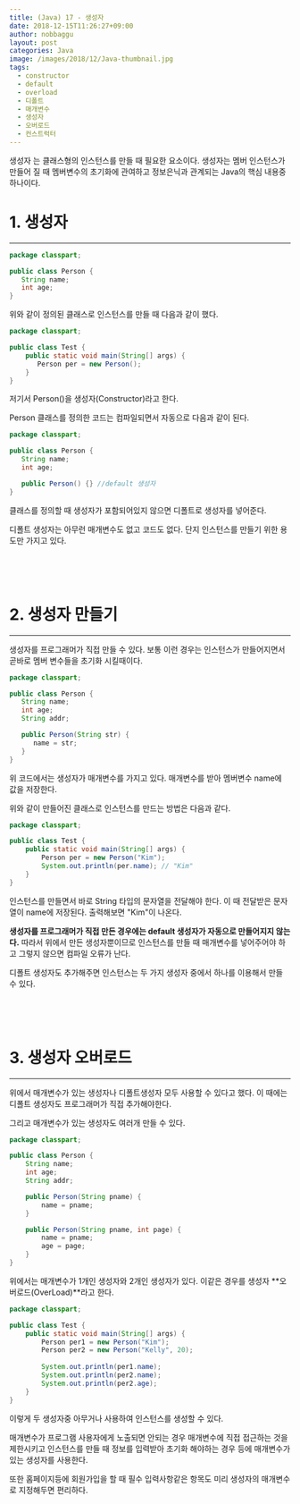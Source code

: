 ```yaml
---
title: (Java) 17 - 생성자
date: 2018-12-15T11:26:27+09:00
author: nobbaggu
layout: post
categories: Java
image: /images/2018/12/Java-thumbnail.jpg
tags:
  - constructor
  - default
  - overload
  - 디폴트
  - 매개변수
  - 생성자
  - 오버로드
  - 컨스트럭터
---
```

생성자 는 클래스형의 인스턴스를 만들 때 필요한 요소이다. 생성자는 멤버 인스턴스가 만들어 질 때 멤버변수의 초기화에 관여하고 정보은닉과 관계되는 Java의 핵심 내용중 하나이다.

# 1. 생성자

* * *

~~~ java
package classpart;

public class Person {
   String name;
   int age;
}
~~~

위와 같이 정의된 클래스로 인스턴스를 만들 때 다음과 같이 했다.

~~~ java
package classpart;

public class Test {
    public static void main(String[] args) {
       Person per = new Person();
    }
}
~~~

저기서 Person()을 생성자(Constructor)라고 한다.

Person 클래스를 정의한 코드는 컴파일되면서 자동으로 다음과 같이 된다.

~~~ java
package classpart;

public class Person {
   String name;
   int age;

   public Person() {} //default 생성자
}
~~~

클래스를 정의할 때 생성자가 포함되어있지 않으면 디폴트로 생성자를 넣어준다.

디폴트 생성자는 아무런 매개변수도 없고 코드도 없다. 단지 인스턴스를 만들기 위한 용도만 가지고 있다.

&nbsp;

&nbsp;

# 2. 생성자 만들기

* * *

생성자를 프로그래머가 직접 만들 수 있다. 보통 이런 경우는 인스턴스가 만들어지면서 곧바로 멤버 변수들을 초기화 시킬때이다.

~~~ java
package classpart;

public class Person {
   String name;
   int age;
   String addr;

   public Person(String str) {
      name = str;
   } 
}
~~~

위 코드에서는 생성자가 매개변수를 가지고 있다. 매개변수를 받아 멤버변수 name에 값을 저장한다.

위와 같이 만들어진 클래스로 인스턴스를 만드는 방법은 다음과 같다.

~~~ java
package classpart;

public class Test {
    public static void main(String[] args) {
        Person per = new Person("Kim");
        System.out.println(per.name); // "Kim"
    }
}
~~~

인스턴스를 만들면서 바로 String 타입의 문자열을 전달해야 한다. 이 때 전달받은 문자열이 name에 저장된다. 출력해보면 "Kim"이 나온다.

**생성자를 프로그래머가 직접 만든 경우에는 default 생성자가 자동으로 만들어지지 않는다.** 따라서 위에서 만든 생성자뿐이므로 인스턴스를 만들 때 매개변수를 넣어주어야 하고 그렇지 않으면 컴파일 오류가 난다.

디폴트 생성자도 추가해주면 인스턴스는 두 가지 생성자 중에서 하나를 이용해서 만들 수 있다.

&nbsp;

&nbsp;

# 3. 생성자 오버로드

* * *

위에서 매개변수가 있는 생성자나 디폴트생성자 모두 사용할 수 있다고 했다. 이 때에는 디폴트 생성자도 프로그래머가 직접 추가해야한다.

그리고 매개변수가 있는 생성자도 여러개 만들 수 있다.

~~~ java
package classpart;

public class Person {
    String name;
    int age;
    String addr;

    public Person(String pname) {
        name = pname;
    }

    public Person(String pname, int page) {
        name = pname;
        age = page;
    }
}
~~~

위에서는 매개변수가 1개인 생성자와 2개인 생성자가 있다. 이같은 경우를 생성자 **오버로드(OverLoad)**라고 한다.

~~~ java
package classpart;

public class Test {
    public static void main(String[] args) {
        Person per1 = new Person("Kim");
        Person per2 = new Person("Kelly", 20);
    
        System.out.println(per1.name);
        System.out.println(per2.name);
        System.out.println(per2.age);
    }
}
~~~

이렇게 두 생성자중 아무거나 사용하여 인스턴스를 생성할 수 있다.

매개변수가 프로그램 사용자에게 노출되면 안되는 경우 매개변수에 직접 접근하는 것을 제한시키고 인스턴스를 만들 때 정보를 입력받아 초기화 해야하는 경우 등에 매개변수가 있는 생성자를 사용한다.

또한 홈페이지등에 회원가입을 할 때 필수 입력사항같은 항목도 미리 생성자의 매개변수로 지정해두면 편리하다.